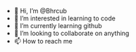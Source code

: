 - 👋 Hi, I’m @Bhrcub
- 👀 I’m interested in learning to code
- 🌱 I’m currently learning github
- 💞️ I’m looking to collaborate on anything 
- 📫 How to reach me

<!---
Bhrcub/Bhrcub is a ✨ special ✨ repository because its `README.md` (this file) appears on your GitHub profile.
You can click the Preview link to take a look at your changes.
--->
